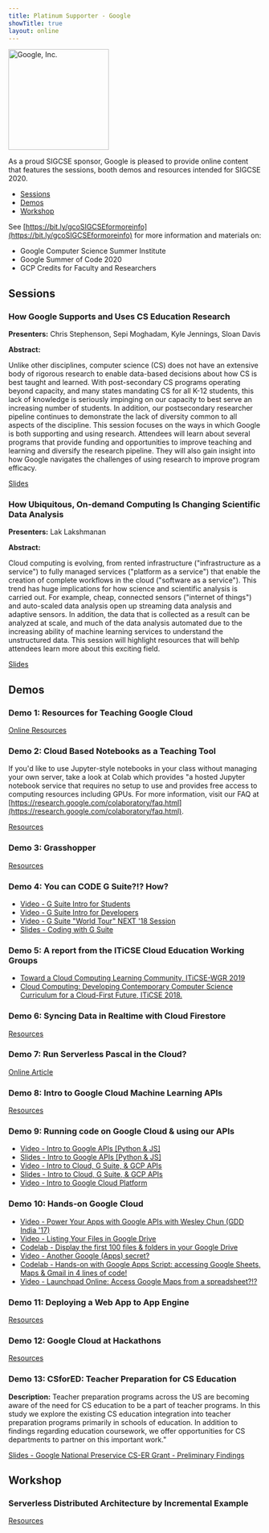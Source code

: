 ```yaml
---
title: Platinum Supporter - Google 
showTitle: true
layout: online
---
```

<a href="https://edu.google.com/code-with-google/?modal_active=none&story-card_activeEl=enhance-any-subject">
	<img alt="Google, Inc." src="../../images/supporters/200s/google-200.png" width="200" />
</a> 

As a proud SIGCSE sponsor, Google is pleased to provide online content that features the sessions, booth demos and resources intended for SIGCSE 2020.

 * [Sessions](#sessions)
 * [Demos](#demos)
 * [Workshop](#workshop)

See [https://bit.ly/gcoSIGCSEformoreinfo](https://bit.ly/gcoSIGCSEformoreinfo) for more information and materials on:

 - Google Computer Science Summer Institute 
 - Google Summer of Code 2020
 - GCP Credits for Faculty and Researchers

## Sessions

### How Google Supports and Uses CS Education Research

**Presenters:** Chris Stephenson, Sepi Moghadam, Kyle Jennings, Sloan Davis

**Abstract:**

Unlike other disciplines, computer science (CS) does not have an extensive body of rigorous research to enable data-based decisions about how CS is best taught and learned. With post-secondary CS programs operating beyond capacity, and many states mandating CS for all K-12 students, this lack of knowledge is seriously impinging on our capacity to best serve an increasing number of students. In addition, our postsecondary researcher pipeline continues to demonstrate the lack of diversity common to all aspects of the discipline. This session focuses on the ways in which Google is both supporting and using research. Attendees will learn about several programs that provide funding and opportunities to improve teaching and learning and diversify the research pipeline. They will also gain insight into how Google navigates the challenges of using research to improve program efficacy.

[Slides](https://bit.ly/gcoSIGCSEsession1)

### How Ubiquitous, On-demand Computing Is Changing Scientific Data Analysis

**Presenters:** Lak Lakshmanan

**Abstract:**

Cloud computing is evolving, from rented infrastructure ("infrastructure as a service") to fully managed services ("platform as a service") that enable the creation of complete workflows in the cloud ("software as a service"). This trend has huge implications for how science and scientific analysis is carried out. For example, cheap, connected sensors ("internet of things") and auto-scaled data analysis open up streaming data analysis and adaptive sensors. In addition, the data that is collected as a result can be analyzed at scale, and much of the data analysis automated due to the increasing ability of machine learning services to understand the unstructured data. This session will highlight resources that will behlp attendees learn more about this exciting field.

[Slides](https://bit.ly/gcoSIGCSE20session2)

## Demos

### Demo 1: Resources for Teaching Google Cloud

[Online Resources](https://bit.ly/gcoSIGCSEdemo1)

### Demo 2: Cloud Based Notebooks as a Teaching Tool

If you'd like to use Jupyter-style notebooks in your class without managing your own server, take a look at Colab which provides "a hosted Jupyter notebook service that requires no setup to use and provides free access to computing resources including GPUs. For more information, visit our FAQ at [https://research.google.com/colaboratory/faq.html](https://research.google.com/colaboratory/faq.html).

[Resources](https://bit.ly/gcoSIGCSEdemo2)

### Demo 3: Grasshopper

[Resources](https://bit.ly/gcoSIGCSE20demo3)

### Demo 4: You can CODE G Suite?!? How?

 * [Video - G Suite Intro for Students](https://bit.ly/gcoSIGCSEdemo4a)
 * [Video - G Suite Intro for Developers](https://bit.ly/gcoSIGCSEdemo4b)
 * [Video - G Suite "World Tour" NEXT '18 Session](https://bit.ly/gcoSIGCSEdemo4c)
 * [Slides - Coding with G Suite](https://bit.ly/gcoSIGCSEdemo4d)

### Demo 5: A report from the ITiCSE Cloud Education Working Groups
 
 * [Toward a Cloud Computing Learning Community, ITiCSE-WGR 2019](https://bit.ly/gcoSIGCSEdemo5a)
 * [Cloud Computing: Developing Contemporary Computer Science Curriculum for a Cloud-First Future, ITiCSE 2018.](https://bit.ly/gcoSIGCSEdemo5b)

### Demo 6: Syncing Data in Realtime with Cloud Firestore

[Resources](https://bit.ly/gcoSIGCSE20demo6)

### Demo 7: Run Serverless Pascal in the Cloud?

[Online Article](https://bit.ly/gcoSIGCSEdemo7)

### Demo 8: Intro to Google Cloud Machine Learning APIs

[Resources](https://bit.ly/gcoSIGCSE20demo8)

### Demo 9: Running code on Google Cloud & using our APIs

 * [Video - Intro to Google APIs [Python & JS]](https://bit.ly/gcoSIGCSEdemo9a)
 * [Slides - Intro to Google APIs [Python & JS]](https://bit.ly/gcoSIGCSEdemo9e)
 * [Video - Intro to Cloud, G Suite, & GCP APIs](https://bit.ly/gcoSIGCSEdemo9b)
 * [Slides - Intro to Cloud, G Suite, & GCP APIs](https://bit.ly/gcoSIGCSEdemo9d)
 * [Video - Intro to Google Cloud Platform](https://bit.ly/gcoSIGCSEdemo9c)
 
### Demo 10: Hands-on Google Cloud

 * [Video - Power Your Apps with Google APIs with Wesley Chun (GDD India '17)](https://bit.ly/gcoSIGCSEdemo10a)
 * [Video - Listing Your Files in Google Drive](https://bit.ly/gcoSIGCSEdemo10c)
 * [Codelab - Display the first 100 files & folders in your Google Drive](https://bit.ly/gcoSIGCSEdemo10b)
 * [Video - Another Google (Apps) secret?](https://bit.ly/gcoSIGCSEdemo10e)
 * [Codelab - Hands-on with Google Apps Script: accessing Google Sheets, Maps & Gmail in 4 lines of code!](https://bit.ly/gcoSIGCSEdemo10d)
 * [Video - Launchpad Online: Access Google Maps from a spreadsheet?!?](https://bit.ly/gcoSIGCSEdemo10f)

### Demo 11: Deploying a Web App to App Engine

[Resources](https://bit.ly/gcoSIGCSE20demo11)

### Demo 12: Google Cloud at Hackathons

[Resources](https://bit.ly/gcoSIGCSE20demo12)

### Demo 13: CSforED: Teacher Preparation for CS Education

**Description:** Teacher preparation programs across the US are becoming aware of the need for CS education to be a part of teacher programs. In this study we explore the existing CS education integration into teacher preparation programs primarily in schools of education. In addition to findings regarding education coursework, we offer opportunities for CS departments to partner on this important work."

[Slides - Google National Preservice CS-ER Grant - Preliminary Findings](https://bit.ly/gcoSIGCSEdemo13a)


## Workshop

### Serverless Distributed Architecture by Incremental Example

[Resources](https://bit.ly/gcoSIGCSE20workshop1)
